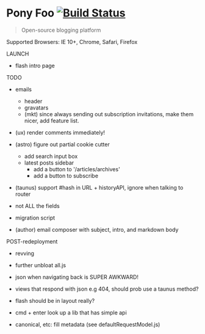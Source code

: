 # Pony Foo [![Build Status][1]][2]

> Open-source blogging platform

Supported Browsers: IE 10+, Chrome, Safari, Firefox

LAUNCH

- flash intro page

TODO

- emails
  - header
  - gravatars
  - (mkt) since always sending out subscription invitations, make them nicer, add feature list.

- (ux) render comments immediately!
- (astro) figure out partial cookie cutter
  - add search input box
  - latest posts sidebar
    - add a button to '/articles/archives'
    - add a button to subscribe

- (taunus) support #hash in URL + historyAPI, ignore when talking to router
- not ALL the fields
- migration script
- (author) email composer with subject, intro, and markdown body


POST-redeployment

- revving
- further unbloat all.js
- json when navigating back is SUPER AWKWARD!
- views that respond with json e.g 404, should prob use a taunus method?
- flash should be in layout really?
- cmd + enter look up a lib that has simple api
- canonical, etc: fill metadata (see defaultRequestModel.js)

  [1]: https://travis-ci.org/ponyfoo/ponyfoo.png?branch=master
  [2]: https://travis-ci.org/ponyfoo/ponyfoo
